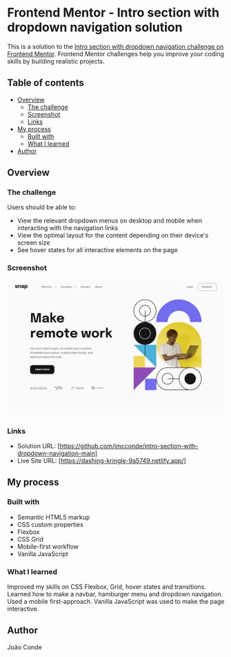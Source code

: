 # Frontend Mentor - Intro section with dropdown navigation solution

This is a solution to the [Intro section with dropdown navigation challenge on Frontend Mentor](https://www.frontendmentor.io/challenges/intro-section-with-dropdown-navigation-ryaPetHE5). Frontend Mentor challenges help you improve your coding skills by building realistic projects. 

## Table of contents

- [Overview](#overview)
  - [The challenge](#the-challenge)
  - [Screenshot](#screenshot)
  - [Links](#links)
- [My process](#my-process)
  - [Built with](#built-with)
  - [What I learned](#what-i-learned)
- [Author](#author)

## Overview

### The challenge

Users should be able to:

- View the relevant dropdown menus on desktop and mobile when interacting with the navigation links
- View the optimal layout for the content depending on their device's screen size
- See hover states for all interactive elements on the page

### Screenshot

![](./screenshot.png)

### Links

- Solution URL: [https://github.com/jmcconde/intro-section-with-dropdown-navigation-main]
- Live Site URL: [https://dashing-kringle-9a5749.netlify.app/]

## My process

### Built with

- Semantic HTML5 markup
- CSS custom properties
- Flexbox
- CSS Grid
- Mobile-first workflow
- Vanilla JavaScript

### What I learned

Improved my skills on CSS Flexbox, Grid, hover states and transitions.
Learned how to make a navbar, hamburger menu and dropdown navigation.
Used a mobile first-approach.
Vanilla JavaScript was used to make the page interactive.

## Author

João Conde
